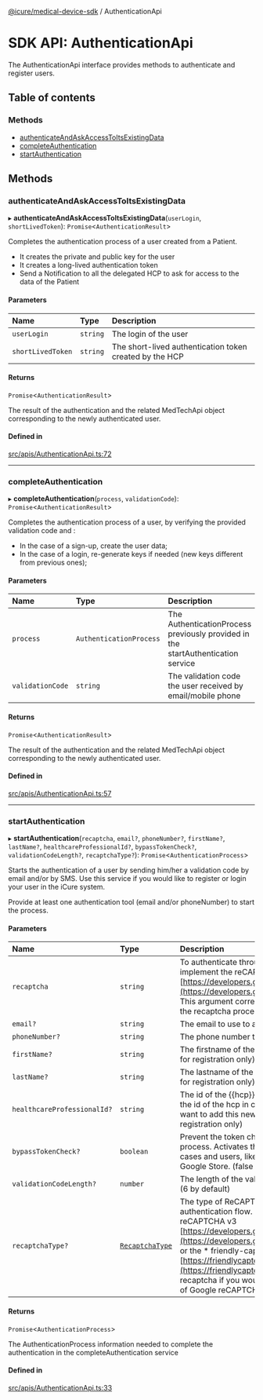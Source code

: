 [@icure/medical-device-sdk](../modules) / AuthenticationApi

# SDK API: AuthenticationApi

The AuthenticationApi interface provides methods to authenticate and register users.

## Table of contents

### Methods

- [authenticateAndAskAccessToItsExistingData](AuthenticationApi#authenticateandaskaccesstoitsexistingdata)
- [completeAuthentication](AuthenticationApi#completeauthentication)
- [startAuthentication](AuthenticationApi#startauthentication)

## Methods

### authenticateAndAskAccessToItsExistingData

▸ **authenticateAndAskAccessToItsExistingData**(`userLogin`, `shortLivedToken`): `Promise`<`AuthenticationResult`\>

Completes the authentication process of a user created from a Patient.
- It creates the private and public key for the user
- It creates a long-lived authentication token
- Send a Notification to all the delegated HCP to ask for access to the data of the Patient

#### Parameters

| Name | Type | Description |
| :------ | :------ | :------ |
| `userLogin` | `string` | The login of the user |
| `shortLivedToken` | `string` | The short-lived authentication token created by the HCP |

#### Returns

`Promise`<`AuthenticationResult`\>

The result of the authentication and the related MedTechApi object corresponding to the newly authenticated
user.

#### Defined in

[src/apis/AuthenticationApi.ts:72](https://github.com/icure/icure-medical-device-js-sdk/blob/95efac3/src/apis/AuthenticationApi.ts#L72)

___

### completeAuthentication

▸ **completeAuthentication**(`process`, `validationCode`): `Promise`<`AuthenticationResult`\>

Completes the authentication process of a user, by verifying the provided validation code and :
- In the case of a sign-up, create the user data;
- In the case of a login, re-generate keys if needed (new keys different from previous ones);

#### Parameters

| Name | Type | Description |
| :------ | :------ | :------ |
| `process` | `AuthenticationProcess` | The AuthenticationProcess previously provided in the startAuthentication service |
| `validationCode` | `string` | The validation code the user received by email/mobile phone |

#### Returns

`Promise`<`AuthenticationResult`\>

The result of the authentication and the related MedTechApi object corresponding to the newly authenticated
user.

#### Defined in

[src/apis/AuthenticationApi.ts:57](https://github.com/icure/icure-medical-device-js-sdk/blob/95efac3/src/apis/AuthenticationApi.ts#L57)

___

### startAuthentication

▸ **startAuthentication**(`recaptcha`, `email?`, `phoneNumber?`, `firstName?`, `lastName?`, `healthcareProfessionalId?`, `bypassTokenCheck?`, `validationCodeLength?`, `recaptchaType?`): `Promise`<`AuthenticationProcess`\>

Starts the authentication of a user by sending him/her a validation code by email and/or by SMS.
Use this service if you would like to register or login your user in the iCure system.

Provide at least one authentication tool (email and/or phoneNumber) to start the process.

#### Parameters

| Name | Type | Description |
| :------ | :------ | :------ |
| `recaptcha` | `string` | To authenticate through iCure, we ask you to implement the reCAPTCHA v3 (Check [https://developers.google.com/recaptcha/docs/v3](https://developers.google.com/recaptcha/docs/v3)). This argument corresponds to the resulting key of the recaptcha procedure. |
| `email?` | `string` | The email to use to authenticate the user |
| `phoneNumber?` | `string` | The phone number to use to authenticate the user |
| `firstName?` | `string` | The firstname of the user to authenticate (Mandatory for registration only) |
| `lastName?` | `string` | The lastname of the user to authenticate (Mandatory for registration only) |
| `healthcareProfessionalId?` | `string` | The id of the {{hcp}} inviting the user to register. Use the id of the hcp in charge of the database where you want to add this new user. (Mandatory for registration only) |
| `bypassTokenCheck?` | `boolean` | Prevent the token check during the validation process. Activates this flag **ONLY** for dedicated use cases and users, like the submission on the Apple / Google Store. (false by default) |
| `validationCodeLength?` | `number` | The length of the validation code to send to the user. (6 by default) |
| `recaptchaType?` | [`RecaptchaType`](../modules#recaptchatype) | The type of ReCAPTCHA you used during your authentication flow. Can either be Google reCAPTCHA v3 [https://developers.google.com/recaptcha/docs/v3](https://developers.google.com/recaptcha/docs/v3) or the * friendly-captcha [https://friendlycaptcha.com/](https://friendlycaptcha.com/). Use the friendly-recaptcha if you would like to avoid tracking solution of Google reCAPTCHA. |

#### Returns

`Promise`<`AuthenticationProcess`\>

The AuthenticationProcess information needed to complete the authentication in the completeAuthentication service

#### Defined in

[src/apis/AuthenticationApi.ts:33](https://github.com/icure/icure-medical-device-js-sdk/blob/95efac3/src/apis/AuthenticationApi.ts#L33)
